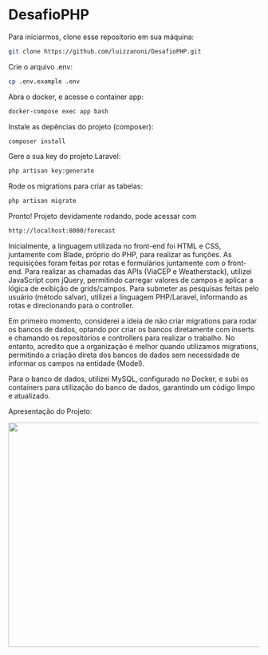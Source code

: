 # DesafioPHP

Para iniciarmos, clone esse repositorio em sua máquina:
```sh
git clone https://github.com/luizzanoni/DesafioPHP.git
```

Crie o arquivo .env:
```sh
cp .env.example .env
```

Abra o docker, e acesse o container app:
```sh
docker-compose exec app bash
```

Instale as depências do projeto (composer):
```sh
composer install
```

Gere a sua key do projeto Laravel:
```sh
php artisan key:generate
```

Rode os migrations para criar as tabelas:
```sh
php artisan migrate
```


Pronto! Projeto devidamente rodando, pode acessar com 
```sh
http://localhost:8000/forecast
```

Inicialmente, a linguagem utilizada no front-end foi HTML e CSS, juntamente com Blade, próprio do PHP, para realizar as funções. As requisições foram feitas por rotas e formulários juntamente com o front-end. Para realizar as chamadas das APIs (ViaCEP e Weatherstack), utilizei JavaScript com jQuery, permitindo carregar valores de campos e aplicar a lógica de exibição de grids/campos. Para submeter as pesquisas feitas pelo usuário (método salvar), utilizei a linguagem PHP/Laravel, informando as rotas e direcionando para o controller.

Em primeiro momento, considerei a ideia de não criar migrations para rodar os bancos de dados, optando por criar os bancos diretamente com inserts e chamando os repositórios e controllers para realizar o trabalho. No entanto, acredito que a organização é melhor quando utilizamos migrations, permitindo a criação direta dos bancos de dados sem necessidade de informar os campos na entidade (Model).

Para o banco de dados, utilizei MySQL, configurado no Docker, e subi os containers para utilização do banco de dados, garantindo um código limpo e atualizado.

Apresentação do Projeto:
<p align="center">
    <img width="800" height="450" src="resources/to_readme/Animacao.gif">
</p>
